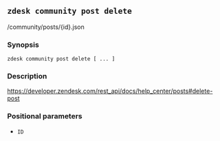 ## `zdesk community post delete`

/community/posts/{id}.json

### Synopsis

    zdesk community post delete [ ... ]

### Description

https://developer.zendesk.com/rest_api/docs/help_center/posts#delete-post

### Positional parameters

* `ID`

